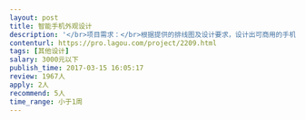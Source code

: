 ```yaml
---                
layout: post       
title: 智能手机外观设计           
description: '</br>项目需求：</br>根据提供的排线图及设计要求，设计出可商用的手机外观文件。</br>要求设计师有良好的沟通能力，作品要符合大众审美，但是不允许抄袭市面上手机外观。</br>'     
contenturl: https://pro.lagou.com/project/2209.html      
tags: [其他设计]            
salary: 3000元以下          
publish_time: 2017-03-15 16:05:17         
review: 1967人                   
apply: 2人                   
recommend: 5人                   
time_range: 小于1周              
---                 
```

